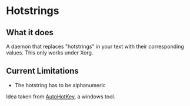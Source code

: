 # Hotstrings

## What it does

A daemon that replaces "hotstrings" in your text with their corresponding values. This only works under Xorg.

## Current Limitations
- The hotstring has to be alphanumeric


Idea taken from [AutoHotKey](https://www.autohotkey.com/), a windows tool.